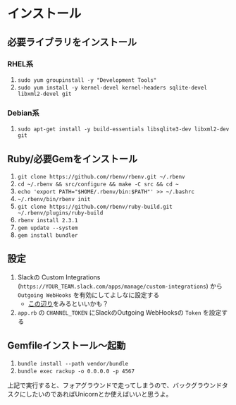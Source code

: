 # インストール

## 必要ライブラリをインストール

### RHEL系

1. `sudo yum groupinstall -y "Development Tools"`
1. `sudo yum install -y kernel-devel kernel-headers sqlite-devel libxml2-devel git`

### Debian系

1. `sudo apt-get install -y build-essentials libsqlite3-dev libxml2-dev git`

## Ruby/必要Gemをインストール

1. `git clone https://github.com/rbenv/rbenv.git ~/.rbenv`
1. `cd ~/.rbenv && src/configure && make -C src && cd ~`
1. `echo 'export PATH="$HOME/.rbenv/bin:$PATH"' >> ~/.bashrc`
1. `~/.rbenv/bin/rbenv init`
1. `git clone https://github.com/rbenv/ruby-build.git ~/.rbenv/plugins/ruby-build`
1. `rbenv install 2.3.1`
1. `gem update --system`
1. `gem install bundler`

## 設定

1. Slackの Custom Integrations (`https://YOUR_TEAM.slack.com/apps/manage/custom-integrations`) から `Outgoing WebHooks` を有効にしてよしなに設定する
    * [この辺り](http://qiita.com/chike0905/items/58222a99be460f325ab8)をみるといいかも？
1. `app.rb` の `CHANNEL_TOKEN` にSlackのOutgoing WebHooksの `Token` を設定する

## Gemfileインストール〜起動

1. `bundle install --path vendor/bundle`
1. `bundle exec rackup -o 0.0.0.0 -p 4567`

上記で実行すると、フォアグラウンドで走ってしまうので、バックグラウンドタスクにしたいのであればUnicornとか使えばいいと思うよ。
